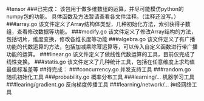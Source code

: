 #tensor
###已完成：
该包用于做多维数组的运算，并尽可能模仿python的numpy包的功能。
具体函数及方法暂请查看各文件注释。（注释还没写。）
###array.go
该文件定义了Array结构体类型，几种初始化方法，索引获得子数组，查看修改数据等功能。
###modify.go
该文件定义了修改Array结构的方法，包括切片，维度变换，修改各维长度等功能
###algebra.go
该文件定义了有广播功能的代数运算的方法，包括加减乘除幂运算等，可以传入自定义函数进行带广播功能的运算。
###linear.go
该文件定义了做线性代数运算的工具，目前仅完成了线性变换。
###statis.go
该文件定义了几种统计工具，包括在任意维度上求均值最值标准差等
##待完成：
###concurrency.go
并发支持工具
###random.go
随机初始化工具
###probability.go
概率分布工具
###learning/...
机器学习工具
###learing/gradient.go
反向梯度传播工具
###learning/network/...
神经网络工具